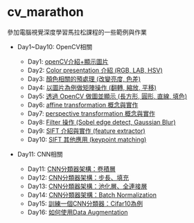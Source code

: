 # cv_marathon
參加電腦視覺深度學習馬拉松課程的一些範例與作業
* Day1~Day10: OpenCV相關
  * Day1: <a href="Day1">openCV介紹+顯示圖片</a>
  * Day2: <a href="Day2">Color presentation 介紹 (RGB, LAB, HSV)</a>
  * Day3: <a href="Day3">顏色相關的預處理 (改變亮度, 色差)</a>
  * Day4: <a href="Day4">以圖片為例做矩陣操作 (翻轉, 縮放, 平移)</a>
  * Day5: <a href="Day5">透過 OpenCV 做圖並顯示 (長方形, 圓形, 直線, 填色)</a>
  * Day6: <a href="Day6">affine transformation 概念與實作</a>
  * Day7: <a href="Day7">perspective transformation 概念與實作</a>
  * Day8: <a href="Day8">Filter 操作 (Sobel edge detect, Gaussian Blur)</a>
  * Day9: <a href="Day9">SIFT 介紹與實作 (feature extractor)</a>
  * Day10: <a href="Day10">SIFT 其他應用 (keypoint matching)</a>
    
* Day11: CNN相關
  * Day11: <a href="Day11">CNN分類器架構：卷積層</a>
  * Day12: <a href="Day12">CNN分類器架構：步長、填充</a>
  * Day13: <a href="Day13">CNN分類器架構：池化層、全連接層</a>
  * Day14: <a href="Day14">CNN分類器架構：Batch Normalization</a>
  * Day15: <a href="Day15">訓練一個CNN分類器：Cifar10為例</a>
  * Day16: <a href="Day16">如何使用Data Augmentation</a>
